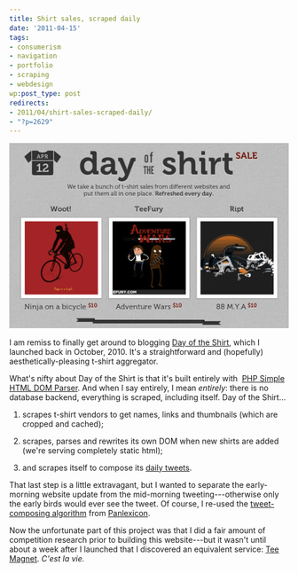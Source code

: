 ```yaml
---
title: Shirt sales, scraped daily
date: '2011-04-15'
tags:
- consumerism
- navigation
- portfolio
- scraping
- webdesign
wp:post_type: post
redirects:
- 2011/04/shirt-sales-scraped-daily/
- "?p=2629"
---
```


[ ![](2011-04-15-Shirt-sales-scraped-daily/daily-t-shirt-sales-600x397.png "daily t-shirt sales") ](http://dayoftheshirt.com)

I am remiss to finally get around to blogging [Day of the Shirt](http://dayoftheshirt.com), which I launched back in October, 2010. It's a straightforward and (hopefully) aesthetically-pleasing t-shirt aggregator.

What's nifty about Day of the Shirt is that it's built entirely with  [PHP Simple HTML DOM Parser](http://simplehtmldom.sourceforge.net/). And when I say entirely, I mean _entirely_: there is no database backend, everything is scraped, including itself. Day of the Shirt...

1. scrapes t-shirt vendors to get names, links and thumbnails (which are cropped and cached);

2. scrapes, parses and rewrites its own DOM when new shirts are added (we're serving completely static html);

3. and scrapes itself to compose its [daily tweets](http://twitter.com/dayoftheshirt).

That last step is a little extravagant, but I wanted to separate the early-morning website update from the mid-morning tweeting---otherwise only the early birds would ever see the tweet. Of course, I re-used the [tweet-composing algorithm](http://www.island94.org/2010/08/p-np-and-panlexicon/) from [Panlexicon](http://panlexicon.com).

Now the unfortunate part of this project was that I did a fair amount of competition research prior to building this website---but it wasn't until about a week after I launched that I discovered an equivalent service: [Tee Magnet](http://www.teemagnet.com/). _C'est la vie._
